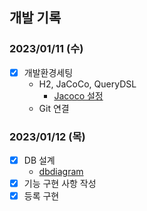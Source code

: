 ## 개발 기록

### 2023/01/11 (수)
- [x] 개발환경세팅
  - H2, JaCoCo, QueryDSL
    - [Jacoco 설정](https://hudi.blog/dallog-jacoco/)
  - Git 연결

### 2023/01/12 (목)
- [x] DB 설계
  - [dbdiagram](https://dbdiagram.io/d/63bfb7cc6afaa541e5d1f85b)
- [x] 기능 구현 사항 작성
- [x] 등록 구현